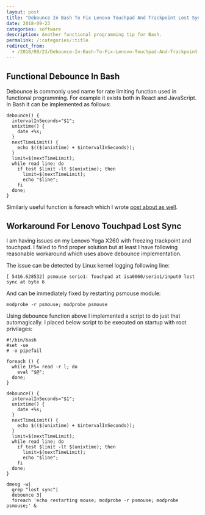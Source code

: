 ```yaml
---
layout: post
title: "Debounce In Bash To Fix Lenovo Touchpad And Trackpoint Lost Sync"
date: 2018-09-23
categories: software
description: Another functional programming tip for Bash.
permalink: /:categories/:title
redirect_from:
  - /2018/09/23/Debounce-In-Bash-To-Fix-Lenovo-Touchpad-And-Trackpoint-Lost-Sync.html
---
```


## Functional Debounce In Bash

Debounce is commonly used name for rate limiting function used in functional programming. For example it exists both in React and JavaScript. In Bash it can be implemented as follows:

    debounce() {
      intervalInSeconds="$1";
      unixtime() {
        date +%s;
      }
      nextTimeLimit() {
        echo $(($(unixtime) + $intervalInSeconds));
      }
      limit=$(nextTimeLimit);
      while read line; do
        if test $limit -lt $(unixtime); then
          limit=$(nextTimeLimit);
          echo "$line";
        fi
      done;
    }

Similarly useful function is foreach which I wrote [post about as well](https://vaclavkosar.com/2016/07/28/Functional-Foreach-In-Bash.html).


## Workaround For Lenovo Touchpad Lost Sync

I am having issues on my Lenovo Yoga X260 with freezing trackpoint and touchpad. I failed to find proper solution but at least I have following reasonable workaround which uses above debounce implementation.

The issue can be detected by Linux kernel logging following line:

    [ 5416.628532] psmouse serio1: Touchpad at isa0060/serio1/input0 lost sync at byte 6


And can be immediately fixed by restarting psmouse module:

    modprobe -r psmouse; modprobe psmouse

Using debounce function above I implemented a script to do just that automagically.  I placed below script to be executed on startup with root privilages:

    #!/bin/bash
    #set -ue
    # -o pipefail
    
    foreach () {
      while IFS= read -r l; do
        eval "$@";
      done;
    }
    
    debounce() {
      intervalInSeconds="$1";
      unixtime() {
        date +%s;
      }
      nextTimeLimit() {
        echo $(($(unixtime) + $intervalInSeconds));
      }
      limit=$(nextTimeLimit);
      while read line; do
        if test $limit -lt $(unixtime); then
          limit=$(nextTimeLimit);
          echo "$line";
        fi
      done;
    }
    
    dmesg -w|
      grep "lost sync"|
      debounce 3|
      foreach 'echo restarting mouse; modprobe -r psmouse; modprobe psmouse;' &


